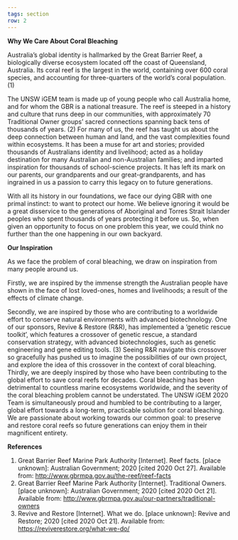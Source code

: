 ```yaml
---
tags: section
row: 2
---
```

**Why We Care About Coral Bleaching**

Australia’s global identity is hallmarked by the Great Barrier Reef, a biologically diverse ecosystem located off the coast of Queensland, Australia. Its coral reef is the largest in the world, containing over 600 coral species, and accounting for three-quarters of the world’s coral population. (1)

The UNSW iGEM team is made up of young people who call Australia home,  and for whom the GBR is a national treasure. The reef is steeped in a history and culture that runs deep in our communities, with approximately 70 Traditional Owner groups’ sacred connections spanning back tens of thousands of years. (2) For many of us, the reef has taught us about the deep connection between human and land, and the vast complexities found within ecosystems. It has been a muse for art and stories; provided thousands of Australians identity and livelihood; acted as a holiday destination for many Australian and non-Australian families; and imparted inspiration for thousands of school-science projects. It has left its mark on our parents, our grandparents and our great-grandparents, and has ingrained in us a passion to carry this legacy on to future generations.

With all its history in our foundations, we face our dying GBR with one primal instinct: to want to protect our home. We believe ignoring it would be a great disservice to the generations of Aboriginal and Torres Strait Islander peoples who spent thousands of years protecting it before us. So, when given an opportunity to focus on one problem this year, we could think no further than the one happening in our own backyard.

**Our Inspiration**

As we face the problem of coral bleaching, we draw on inspiration from many people around us. 

Firstly, we are inspired by the immense strength the Australian people have shown in the face of lost loved-ones, homes and livelihoods; a result of the effects of climate change. 

Secondly, we are inspired by those who are contributing to a worldwide effort to conserve natural environments with advanced biotechnology. One of our sponsors, Revive & Restore (R&R), has implemented a ‘genetic rescue toolkit’, which features a crossover of genetic rescue, a standard conservation strategy, with advanced biotechnologies, such as genetic engineering and gene editing tools. (3) Seeing R&R navigate this crossover so gracefully has pushed us to imagine the possibilities of our own project, and explore the idea of this crossover in the context of coral bleaching.
Thirdly, we are deeply inspired by those who have been contributing to the global effort to save coral reefs for decades. Coral bleaching has been detrimental to countless marine ecosystems worldwide, and the severity of the coral bleaching problem cannot be understated. The UNSW iGEM 2020 Team is simultaneously proud and humbled to be contributing to a larger, global effort towards a long-term, practicable solution for coral bleaching. We are passionate about working towards our common goal: to preserve and restore coral reefs so future generations can enjoy them in their magnificent entirety.

**References**
1. Great Barrier Reef Marine Park Authority [Internet]. Reef facts. [place unknown]: Australian Government; 2020 [cited 2020 Oct 27]. Available from: <http://www.gbrmpa.gov.au/the-reef/reef-facts>
2. Great Barrier Reef Marine Park Authority [Internet]. Traditional Owners. [place unknown]: Australian Government; 2020 [cited 2020 Oct 21]. Available from: <http://www.gbrmpa.gov.au/our-partners/traditional-owners>
3. Revive and Restore [Internet]. What we do. [place unknown]: Revive and Restore; 2020 [cited 2020 Oct 21]. Available from: <https://reviverestore.org/what-we-do/>
